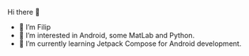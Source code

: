 Hi there 👋 
- 🔭 I’m Filip
- 👀 I’m interested in Android, some MatLab and Python.
- 🌱 I’m currently learning Jetpack Compose for Android development.

<!---
matten-rd/matten-rd is a ✨ special ✨ repository because its `README.md` (this file) appears on your GitHub profile.
You can click the Preview link to take a look at your changes.
--->
